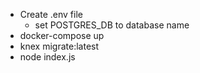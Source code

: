 - Create .env file
  - set POSTGRES_DB to database name
- docker-compose up
- knex migrate:latest
- node index.js
